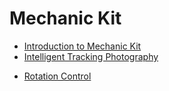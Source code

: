# Mechanic Kit<!--mechanic-kit-->
<!--Kit: Mechanic Kit-->
<!--Subsystem: Mechanic-->
<!--Owner: @hobbycao-->
<!--Designer: @saga2025-->
<!--Tester: @zhaodengqi-->
<!--Adviser: @foryourself-->

- [Introduction to Mechanic Kit](mechanic-kit-intro.md)
- [Intelligent Tracking Photography](camera-tracking-guide.md)
<!--Del-->
- [Rotation Control](rotation-control-guide.md)
<!--DelEnd-->
